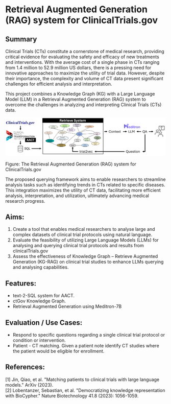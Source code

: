 # Retrieval Augmented Generation (RAG) system for ClinicalTrials.gov

## Summary
Clinical Trials (CTs) constitute a cornerstone of medical research, providing critical evidence for evaluating the safety and efficacy of new treatments and interventions. With the average cost of a single phase in CTs ranging from 1.4 million to 52.9 million US dollars, there is a pressing need for innovative approaches to maximize the utility of trial data. However, despite their importance, the complexity and volume of CT data present significant challenges for efficient analysis and interpretation.

This project combines a Knowledge Graph (KG) with a Large Language Model (LLM) in a Retrieval Augmented Generation (RAG) system to overcome the challenges in analyzing and interpreting Clinical Trials (CTs) data.

![RAG System](./figures/solution_architecture_diagram.png)

Figure: The Retrieval Augmented Generation (RAG) system for ClinicalTrials.gov

The proposed querying framework aims to enable researchers to streamline analysis tasks such as identifying trends in CTs related to specific diseases. This integration maximizes the utility of CT data, facilitating more efficient analysis, interpretation, and utilization, ultimately advancing medical research progress.

## Aims:
1.	Create a tool that enables medical researchers to analyse large and complex datasets of clinical trial protocols using natural language. 
2.	Evaluate the feasibility of utilizing Large Language Models (LLMs) for analysing and querying clinical trial protocols and results  from clinicalTrials.gov
3.	Assess the effectiveness of Knowledge Graph – Retrieve Augmented Generation (KG-RAG)  on clinical trial studies to enhance LLMs querying and analysing capabilities.

## Features:
- text-2-SQL system for AACT.
- ctGov Knowledge Graph.
- Retrieval Augmented Generation using Meditron-7B


## Evaluation / Use Cases:
- Respond to specific questions regarding a single clinical trial protocol or condition or intervention.
- Patient - CT matching. Given a patient note identify CT studies where the patient would be eligible for enrollment.

## References:
[1] Jin, Qiao, et al. "Matching patients to clinical trials with large language models." ArXiv (2023).\
[2] Lobentanzer, Sebastian, et al. "Democratizing knowledge representation with BioCypher." Nature Biotechnology 41.8 (2023): 1056-1059.
